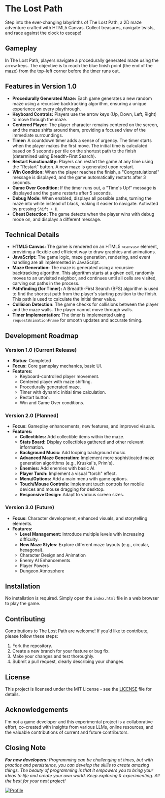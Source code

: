 # The Lost Path

Step into the ever-changing labyrinths of The Lost Path, a 2D maze adventure crafted with HTML5 Canvas. Collect treasures, navigate twists, and race against the clock to escape!

## Gameplay

In The Lost Path, players navigate a procedurally generated maze using the arrow keys. The objective is to reach the blue finish point (the end of the maze) from the top-left corner before the timer runs out.

## Features in Version 1.0

*   **Procedurally Generated Maze:** Each game generates a new random maze using a recursive backtracking algorithm, ensuring a unique experience on every playthrough.
*   **Keyboard Controls:** Players use the arrow keys (Up, Down, Left, Right) to move through the maze.
*   **Centered Player:** The player character remains centered on the screen, and the maze shifts around them, providing a focused view of the immediate surroundings.
*   **Timer:** A countdown timer adds a sense of urgency. The timer starts when the player makes the first move. The initial time is calculated based on 5 seconds per tile on the shortest path to the finish (determined using Breadth-First Search).
*   **Restart Functionality:** Players can restart the game at any time using the "Restart" button. A new maze is generated upon restart.
*   **Win Condition:** When the player reaches the finish, a "Congratulations!" message is displayed, and the game automatically restarts after 3 seconds.
*   **Game Over Condition:** If the timer runs out, a "Time's Up!" message is displayed and the game restarts after 5 seconds.
*   **Debug Mode:** When enabled, displays all possible paths, turning the maze into white instead of black, making it easier to navigate. Activated by pressing `Shift + D`.
*   **Cheat Detection:** The game detects when the player wins with debug mode on, and displays a different message.

## Technical Details

*   **HTML5 Canvas:** The game is rendered on an HTML5 `<canvas>` element, providing a flexible and efficient way to draw graphics and animations.
*   **JavaScript:** The game logic, maze generation, rendering, and event handling are all implemented in JavaScript.
*   **Maze Generation:** The maze is generated using a recursive backtracking algorithm. This algorithm starts at a given cell, randomly moves to an unvisited neighbor, and continues until all cells are visited, carving out paths in the process.
*   **Pathfinding (for Timer):** A Breadth-First Search (BFS) algorithm is used to find the shortest path from the player's starting position to the finish. This path is used to calculate the initial timer value.
*   **Collision Detection:** The game checks for collisions between the player and the maze walls. The player cannot move through walls.
*   **Timer Implementation:** The timer is implemented using `requestAnimationFrame` for smooth updates and accurate timing.

## Development Roadmap

### Version 1.0 (Current Release)

*   **Status:** Completed
*   **Focus:** Core gameplay mechanics, basic UI.
*   **Features:**
    *   Keyboard-controlled player movement.
    *   Centered player with maze shifting.
    *   Procedurally generated maze.
    *   Timer with dynamic initial time calculation.
    *   Restart button.
    *   Win and Game Over conditions.

### Version 2.0 (Planned)

*   **Focus:** Gameplay enhancements, new features, and improved visuals.
*   **Features:**
    *   **Collectibles:** Add collectible items within the maze.
    *   **Stats Board:** Display collectibles gathered and other relevant information.
    *   **Background Music:** Add looping background music.
    *   **Advanced Maze Generation:** Implement more sophisticated maze generation algorithms (e.g., Kruskal's, Prim's).
    *   **Enemies:** Add enemies with basic AI.
    *   **Player Torch:** Implement a visual "torch" effect.
    *   **Menu/Options:** Add a main menu with game options.
    *   **Touch/Mouse Controls:** Implement touch controls for mobile devices and mouse dragging for desktop.
    *   **Responsive Design:** Adapt to various screen sizes.

### Version 3.0 (Future)

*   **Focus:** Character development, enhanced visuals, and storytelling elements.
*   **Features:**
    *   **Level Management:** Introduce multiple levels with increasing difficulty.
    *   **New Maze Styles:** Explore different maze layouts (e.g., circular, hexagonal).
    *   Character Design and Animation
    *   Enemy AI Enhancements
    *   Player Powers
    *   Dungeon Atmosphere

## Installation

No installation is required. Simply open the `index.html` file in a web browser to play the game.

## Contributing

Contributions to The Lost Path are welcome! If you'd like to contribute, please follow these steps:

1. Fork the repository.
2. Create a new branch for your feature or bug fix.
3. Make your changes and test thoroughly.
4. Submit a pull request, clearly describing your changes.

## License

This project is licensed under the MIT License - see the [LICENSE](LICENSE) file for details.

## Acknowledgements

I'm not a game developer and this experimental project is a collaborative effort, co-created with insights from various LLMs, online resources, and the valuable contributions of current and future contributors.

## Closing Note

***For new developers:** Programming can be challenging at times, but with practice and persistence, you can develop the skills to create amazing things. The beauty of programming is that it empowers you to bring your ideas to life and create your own world. Keep exploring & experimenting. All the best for your next project!*

[![Profile](https://forthebadge.com/images/badges/built-with-love.svg)](https://mgks.dev)
